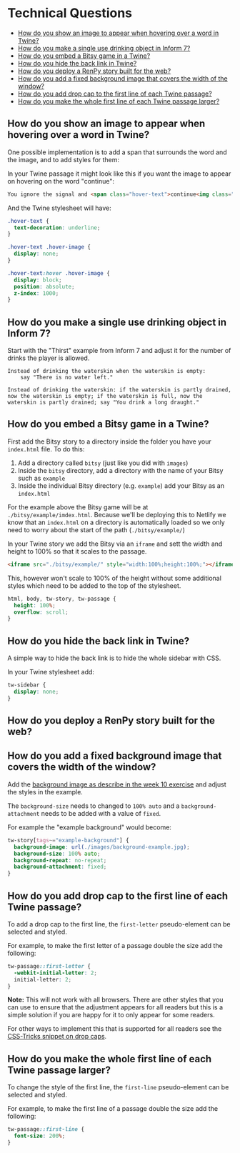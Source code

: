 # Technical Questions

- [How do you show an image to appear when hovering over a word in Twine?](#how-do-you-show-an-image-to-appear-when-hovering-over-a-word-in-twine)
- [How do you make a single use drinking object in Inform 7?](#how-do-you-make-a-single-use-drinking-object-in-inform-7)
- [How do you embed a Bitsy game in a Twine?](#how-do-you-embed-a-bitsy-game-in-a-twine)
- [How do you hide the back link in Twine?](#how-do-you-hide-the-back-link-in-twine)
- [How do you deploy a RenPy story built for the web?](#how-do-you-deploy-a-renpy-story-built-for-the-web)
- [How do you add a fixed background image that covers the width of the window?](#how-do-you-add-a-fixed-background-image-that-covers-the-width-of-the-window)
- [How do you add drop cap to the first line of each Twine passage?](#how-do-you-add-drop-cap-to-the-first-line-of-each-twine-passage)
- [How do you make the whole first line of each Twine passage larger?](#how-do-you-make-the-whole-first-line-of-each-twine-passage-larger)

## How do you show an image to appear when hovering over a word in Twine?

One possible implementation is to add a span that surrounds the word and the image, and to add styles for them:

In your Twine passage it might look like this if you want the image to appear on hovering on the word "continue":

```html
You ignore the signal and <span class="hover-text">continue<img class="hover-image" src="./images/space.jpg" alt="you are floating in space" /></span> your mission. As you explore a nearby planet, you encounter hostile alien lifeforms.
```

And the Twine stylesheet will have:

```css
.hover-text {
  text-decoration: underline; 
}

.hover-text .hover-image {
  display: none; 
}

.hover-text:hover .hover-image {
  display: block;
  position: absolute;
  z-index: 1000;
}
```

## How do you make a single use drinking object in Inform 7?

Start with the "Thirst" example from Inform 7 and adjust it for the number of drinks the player is allowed.

```inform7
Instead of drinking the waterskin when the waterskin is empty: 
    say "There is no water left."

Instead of drinking the waterskin: if the waterskin is partly drained, now the waterskin is empty; if the waterskin is full, now the waterskin is partly drained; say "You drink a long draught."
```

## How do you embed a Bitsy game in a Twine?

First add the Bitsy story to a directory inside the folder you have your `index.html` file. To do this:

1. Add a directory called `bitsy` (just like you did with `images`)
2. Inside the `bitsy` directory, add a directory with the name of your Bitsy such as `example`
3. Inside the individual Bitsy directory (e.g. `example`) add your Bitsy as an `index.html`

For the example above the Bitsy game will be at `./bitsy/example/imdex.html`. Because we'll be deploying this to Netlify we know that an `index.html` on a directory is automatically loaded so we only need to worry about the start of the path (`./bitsy/example/`)

In your Twine story we add the Bitsy via an `iframe` and sett the width and height to 100% so that it scales to the passage.

```html
<iframe src="./bitsy/example/" style="width:100%;height:100%;"></iframe>
```

This, however won't scale to 100% of the height without some additional styles which need to be added to the top of the stylesheet.

```css
html, body, tw-story, tw-passage {
  height: 100%;
  overflow: scroll;
}
```

## How do you hide the back link in Twine?

A simple way to hide the back link is to hide the whole sidebar with CSS.

In your Twine stylesheet add:

```css
tw-sidebar {
  display: none;
}
```

## How do you deploy a RenPy story built for the web?


## How do you add a fixed background image that covers the width of the window?

Add the [background image as describe in the week 10 exercise](./exercises/week10.md#background-images-using-tags) and adjust the styles in the example.

The `background-size` needs to changed to `100% auto` and a `background-attachment` needs to be added with a value of `fixed`.

For example the "example background" would become:

```css
tw-story[tags~="example-background"] {
  background-image: url(./images/background-example.jpg);
  background-size: 100% auto;
  background-repeat: no-repeat;
  background-attachment: fixed;
}
```

## How do you add drop cap to the first line of each Twine passage?

To add a drop cap to the first line, the `first-letter` pseudo-element can be selected and styled.

For example, to make the first letter of a passage double the size add the following:

```css
tw-passage::first-letter {
  -webkit-initial-letter: 2;
  initial-letter: 2;
} 
```

**Note:** This will not work with all browsers. There are other styles that you can use to ensure that the adjustment appears for all readers but this is a simple solution if you are happy for it to only appear for some readers.

For other ways to implement this that is supported for all readers see the [CSS-Tricks snippet on drop caps](https://css-tricks.com/snippets/css/drop-caps/).

## How do you make the whole first line of each Twine passage larger?

To change the style of the first line, the `first-line` pseudo-element can be selected and styled.

For example, to make the first line of a passage double the size add the following:

```css
tw-passage::first-line {
  font-size: 200%; 
}
```
